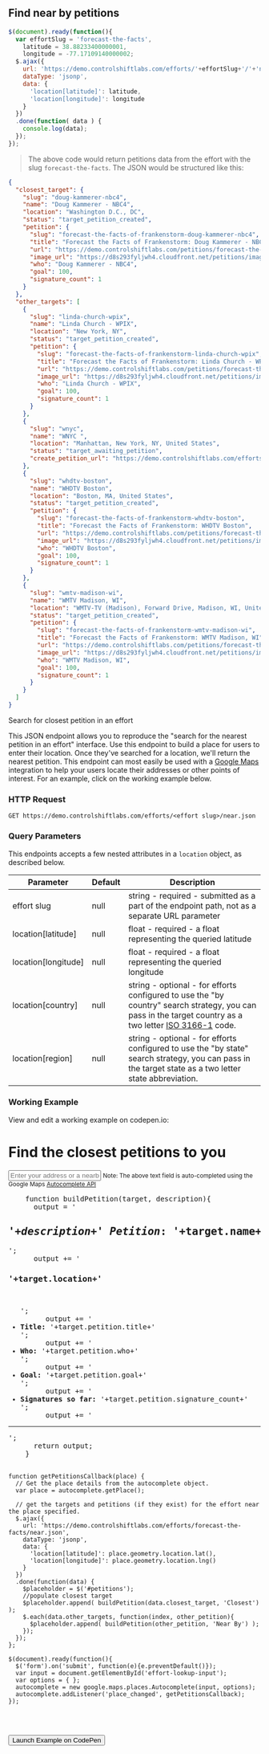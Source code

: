 ## Find near by petitions

```js
$(document).ready(function(){
  var effortSlug = 'forecast-the-facts',
    latitude = 38.88233400000001,
    longitude = -77.17109140000002;
  $.ajax({
    url: 'https://demo.controlshiftlabs.com/efforts/'+effortSlug+'/'+'near.json',
    dataType: 'jsonp',
    data: {
      'location[latitude]': latitude,
      'location[longitude]': longitude
    }
  })
  .done(function( data ) {
    console.log(data);
  });
});
```
<!--slash in '/'+'near.json' above disappears if combined with near-->

> The above code would return petitions data from the effort with the slug `forecast-the-facts`.  The JSON would be structured like this:

```json
{
  "closest_target": {
    "slug": "doug-kammerer-nbc4",
    "name": "Doug Kammerer - NBC4",
    "location": "Washington D.C., DC",
    "status": "target_petition_created",
    "petition": {
      "slug": "forecast-the-facts-of-frankenstorm-doug-kammerer-nbc4",
      "title": "Forecast the Facts of Frankenstorm: Doug Kammerer - NBC4",
      "url": "https://demo.controlshiftlabs.com/petitions/forecast-the-facts-of-frankenstorm-doug-kammerer-nbc4",
      "image_url": "https://d8s293fyljwh4.cloudfront.net/petitions/images/2139/hero/forecast.png?1351625677",
      "who": "Doug Kammerer - NBC4",
      "goal": 100,
      "signature_count": 1
    }
  },
  "other_targets": [
    {
      "slug": "linda-church-wpix",
      "name": "Linda Church - WPIX",
      "location": "New York, NY",
      "status": "target_petition_created",
      "petition": {
        "slug": "forecast-the-facts-of-frankenstorm-linda-church-wpix",
        "title": "Forecast the Facts of Frankenstorm: Linda Church - WPIX",
        "url": "https://demo.controlshiftlabs.com/petitions/forecast-the-facts-of-frankenstorm-linda-church-wpix",
        "image_url": "https://d8s293fyljwh4.cloudfront.net/petitions/images/2137/hero/forecast.png?1351625520",
        "who": "Linda Church - WPIX",
        "goal": 100,
        "signature_count": 1
      }
    },
    {
      "slug": "wnyc",
      "name": "WNYC ",
      "location": "Manhattan, New York, NY, United States",
      "status": "target_awaiting_petition",
      "create_petition_url": "https://demo.controlshiftlabs.com/efforts/forecast-the-facts/petitions/creating?target_id=5148"
    },
    {
      "slug": "whdtv-boston",
      "name": "WHDTV Boston",
      "location": "Boston, MA, United States",
      "status": "target_petition_created",
      "petition": {
        "slug": "forecast-the-facts-of-frankenstorm-whdtv-boston",
        "title": "Forecast the Facts of Frankenstorm: WHDTV Boston",
        "url": "https://demo.controlshiftlabs.com/petitions/forecast-the-facts-of-frankenstorm-whdtv-boston",
        "image_url": "https://d8s293fyljwh4.cloudfront.net/petitions/images/28044/hero/forecast.png?1405015225",
        "who": "WHDTV Boston",
        "goal": 100,
        "signature_count": 1
      }
    },
    {
      "slug": "wmtv-madison-wi",
      "name": "WMTV Madison, WI",
      "location": "WMTV-TV (Madison), Forward Drive, Madison, WI, United States",
      "status": "target_petition_created",
      "petition": {
        "slug": "forecast-the-facts-of-frankenstorm-wmtv-madison-wi",
        "title": "Forecast the Facts of Frankenstorm: WMTV Madison, WI",
        "url": "https://demo.controlshiftlabs.com/petitions/forecast-the-facts-of-frankenstorm-wmtv-madison-wi",
        "image_url": "https://d8s293fyljwh4.cloudfront.net/petitions/images/102705/hero/forecast.png?1429199472",
        "who": "WMTV Madison, WI",
        "goal": 100,
        "signature_count": 1
      }
    }
  ]
}
```

Search for closest petition in an effort

This JSON endpoint allows you to reproduce the "search for the nearest petition in an effort" interface. Use this endpoint to build a place for users to enter their location. Once they've searched for a location, we'll return the nearest petition. This endpoint can most easily be used with a [Google Maps](https://developers.google.com/places/web-service/autocomplete) integration to help your users locate their addresses or other points of interest. For an example, click on the working example below.

### HTTP Request

`GET https://demo.controlshiftlabs.com/efforts/<effort slug>/near.json`

### Query Parameters

This endpoints accepts a few nested attributes in a `location` object, as described below.

Parameter | Default | Description
--------- | ------- | -----------
effort slug | null | string - required - submitted as a part of the endpoint path, not as a separate URL parameter
location[latitude] | null | float - required - a float representing the queried latitude
location[longitude] | null | float - required - a float representing the queried longitude
location[country] | null | string - optional - for efforts configured to use the "by country" search strategy, you can pass in the target country as a two letter [ISO 3166-1](https://en.wikipedia.org/wiki/ISO_3166-1_alpha-2#Officially_assigned_code_elements) code.
location[region] | null | string - optional - for efforts configured to use the "by state" search strategy, you can pass in the target state as a two letter state abbreviation.

### Working Example

View and edit a working example on codepen.io:

<div class="js-codepen-data hidden"
  data-js_external="https://maps.googleapis.com/maps/api/js?key=AIzaSyAm5aA1UDKBL6dRD9yHPGydlZcBgzk6lsY&libraries=places"
  data-title="ControlShift Labs: List of Petitions in an Effort Example">
  <div class="codepen-html">
    <h1>Find the closest petitions to you</h1>
    <form>
      <input type="text" class="form-control" id="effort-lookup-input" placeholder="Enter your address or a nearby landmark">
      <small>Note: The above text field is auto-completed using the Google Maps <a href="https://developers.google.com/places/web-service/autocomplete" target="_blank">Autocomplete API</a></small>
    </form>
    <div id="petitions">
    </div>
  </div>
  <pre class="codepen-js">
    function buildPetition(target, description){
      output = '<h2><em>'+description+' Petition</em>: '+target.name+'</h2>';
      output += '<h3>'+target.location+'</h3> <ul>';
      output += '<li><strong>Title:</strong> '+target.petition.title+'</li>';
      output += '<li><strong>Who:</strong> '+target.petition.who+'</li>';
      output += '<li><strong>Goal:</strong> '+target.petition.goal+'</li>';
      output += '<li><strong>Signatures so far:</strong> '+target.petition.signature_count+'</li>';
      output += '</ul><hr/>';
      return output;
    }

    function getPetitionsCallback(place) {
      // Get the place details from the autocomplete object.
      var place = autocomplete.getPlace();

      // get the targets and petitions (if they exist) for the effort near the place specified.
      $.ajax({
        url: 'https://demo.controlshiftlabs.com/efforts/forecast-the-facts/near.json',
        dataType: 'jsonp',
        data: {
          'location[latitude]': place.geometry.location.lat(),
          'location[longitude]': place.geometry.location.lng()
        }
      })
      .done(function(data) {
        $placeholder = $('#petitions');
        //populate closest target
        $placeholder.append( buildPetition(data.closest_target, 'Closest') );
        $.each(data.other_targets, function(index, other_petition){
          $placeholder.append( buildPetition(other_petition, 'Near By') );
        });
      });
    };

    $(document).ready(function(){
      $('form').on('submit', function(e){e.preventDefault()});
      var input = document.getElementById('effort-lookup-input');
      var options = { };
      autocomplete = new google.maps.places.Autocomplete(input, options);
      autocomplete.addListener('place_changed', getPetitionsCallback);
    });
  </pre>
</div>

<form action="https://codepen.io/pen/define" method="POST" target="_blank" class="hidden">
  <input type="hidden" name="data" class="js-data" value="">
  <input type="submit" value="Launch Example on CodePen">
</form>